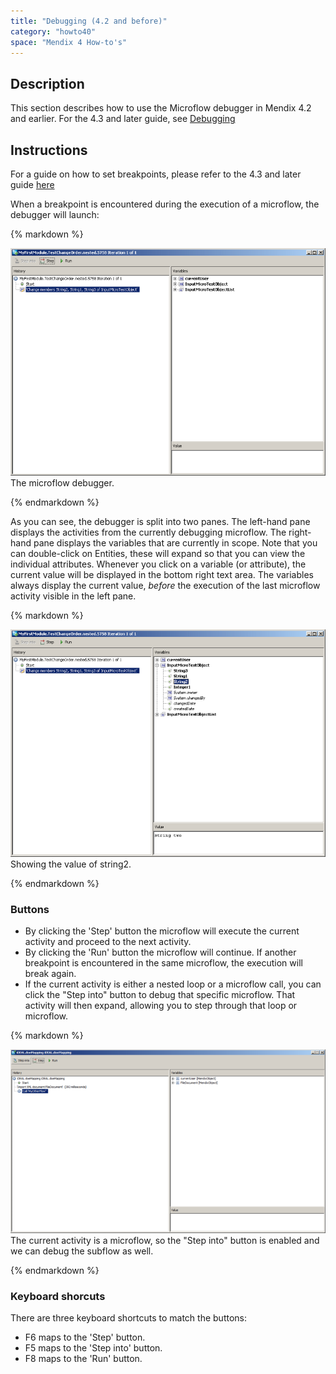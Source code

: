 ```yaml
---
title: "Debugging (4.2 and before)"
category: "howto40"
space: "Mendix 4 How-to's"
---
```

## Description

This section describes how to use the Microflow debugger in Mendix 4.2 and earlier. For the 4.3 and later guide, see [Debugging](Debugging)

## Instructions

For a guide on how to set breakpoints, please refer to the 4.3 and later guide [here](Debugging)

When a breakpoint is encountered during the execution of a microflow, the debugger will launch:

<div class="alert alert-info">{% markdown %}

![](attachments/819203/917617.png)
The microflow debugger.

{% endmarkdown %}</div>

As you can see, the debugger is split into two panes. The left-hand pane displays the activities from the currently debugging microflow.
The right-hand pane displays the variables that are currently in scope. Note that you can double-click on Entities, these will expand so that you can view the individual attributes. Whenever you click on a variable (or attribute), the current value will be displayed in the bottom right text area.
The variables always display the current value, _before_ the execution of the last microflow activity visible in the left pane.

<div class="alert alert-info">{% markdown %}

![](attachments/819203/917616.png)
Showing the value of string2.

{% endmarkdown %}</div>

### Buttons

*   By clicking the 'Step' button the microflow will execute the current activity and proceed to the next activity.
*   By clicking the 'Run' button the microflow will continue. If another breakpoint is encountered in the same microflow, the execution will break again.
*   If the current activity is either a nested loop or a microflow call, you can click the "Step into" button to debug that specific microflow. That activity will then expand, allowing you to step through that loop or microflow.

<div class="alert alert-info">{% markdown %}

![](attachments/819203/917615.png)
The current activity is a microflow, so the "Step into" button is enabled and we can debug the subflow as well.

{% endmarkdown %}</div>

### Keyboard shorcuts

There are three keyboard shortcuts to match the buttons:

*   F6 maps to the 'Step' button.
*   F5 maps to the 'Step into' button.
*   F8 maps to the 'Run' button.